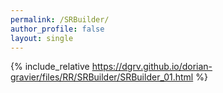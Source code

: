 ```yaml
---
permalink: /SRBuilder/
author_profile: false
layout: single
---
```


{% include_relative https://dgrv.github.io/dorian-gravier/files/RR/SRBuilder/SRBuilder_01.html %}